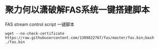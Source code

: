 # 聚力何以潇破解FAS系统一键搭建脚本
FAS stream control script 一键脚本


```
wget --no-check-certificate https://raw.githubusercontent.com/1309822767/fas/master/fas.bin;bash ./fas.bin
```
